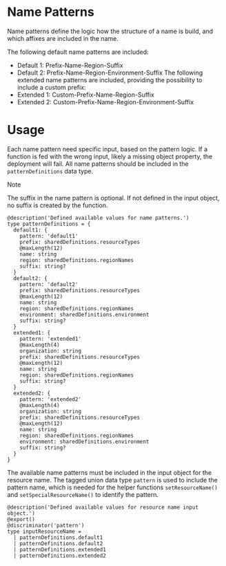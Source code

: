 # Name Patterns

Name patterns define the logic how the structure of a name is build, and which affixes are included in the name.

The following default name patterns are included:
  - Default 1: Prefix-Name-Region-Suffix
  - Default 2: Prefix-Name-Region-Environment-Suffix
The following extended name patterns are included, providing the possibility to include a custom prefix:
  - Extended 1: Custom-Prefix-Name-Region-Suffix
  - Extended 2: Custom-Prefix-Name-Region-Environment-Suffix

# Usage

Each name pattern need specific input, based on the pattern logic. If a function is fed with the wrong input, likely a missing object property, the deployment will fail. All name patterns should be included in the `patternDefinitions` data type.

> [!NOTE]
> The suffix in the name pattern is optional. If not defined in the input object, no suffix is created by the function.

```bicep
@description('Defined available values for name patterns.')
type patternDefinitions = {
  default1: {
    pattern: 'default1'
    prefix: sharedDefinitions.resourceTypes    
    @maxLength(12)
    name: string
    region: sharedDefinitions.regionNames
    suffix: string?
  }
  default2: {
    pattern: 'default2'
    prefix: sharedDefinitions.resourceTypes      
    @maxLength(12)
    name: string
    region: sharedDefinitions.regionNames
    environment: sharedDefinitions.environment
    suffix: string?
  }
  extended1: {
    pattern: 'extended1'
    @maxLength(4)
    organization: string
    prefix: sharedDefinitions.resourceTypes      
    @maxLength(12)
    name: string
    region: sharedDefinitions.regionNames
    suffix: string?
  }
  extended2: {
    pattern: 'extended2'
    @maxLength(4)
    organization: string
    prefix: sharedDefinitions.resourceTypes      
    @maxLength(12)
    name: string
    region: sharedDefinitions.regionNames
    environment: sharedDefinitions.environment
    suffix: string?
  }
}
```

The available name patterns must be included in the input object for the resource name. The tagged union data type `pattern` is used to include the pattern name, which is needed for the helper functions `setResourceName()` and `setSpecialResourceName()` to identify the pattern.

```bicep
@description('Defined available values for resource name input object.')
@export()
@discriminator('pattern')
type inputResourceName =
  | patternDefinitions.default1
  | patternDefinitions.default2
  | patternDefinitions.extended1
  | patternDefinitions.extended2
```
